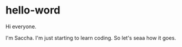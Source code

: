 # hello-word

Hi everyone. 

I'm Saccha. I'm just starting to learn coding. So let's seaa how it goes. 
